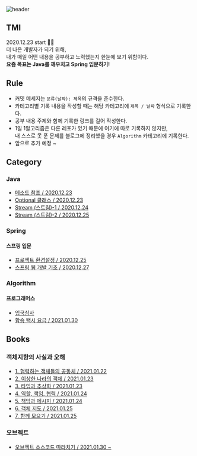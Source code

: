![header](https://capsule-render.vercel.app/api?type=rect&color=gradient&height=150&section=header&text=Today%20I%20Learned%20👀&fontAlign=35&fontSize=50&textBg=true)

## TMI
2020.12.23 start 🏃‍♂️  
더 나은 개발자가 되기 위해,  
내가 매일 어떤 내용을 공부하고 노력했는지 한눈에 보기 위함이다.   
**요즘 목표는 Java를 깨우치고 Spring 입문하기!**  

## Rule
* 커밋 메세지는 ```분류(날짜): 제목```의 규격을 준수한다.
* 카테고리별 기록 내용을 작성할 때는 해당 카테고리에 ```제목 / 날짜``` 형식으로 기록한다.
* 공부 내용 주제와 함께 기록한 링크를 걸어 작성한다.
* 1일 1알고리즘은 다른 레포가 있기 때문에 여기에 따로 기록하지 않지만,   
내 스스로 못 푼 문제를 블로그에 정리했을 경우 ```Algorithm``` 카테고리에 기록한다.
* 앞으로 추가 예정 ~

## Category
### Java
* [메소드 참조 / 2020.12.23](https://velog.io/@new_wisdom/Java-%EB%A9%94%EC%86%8C%EB%93%9C-%EC%B0%B8%EC%A1%B0)
* [Optional 클래스 / 2020.12.23](https://velog.io/@new_wisdom/Java-Optional-%ED%81%B4%EB%9E%98%EC%8A%A4)
* [Stream (스트림)-1 / 2020.12.24](https://velog.io/@new_wisdom/Java-%EC%8A%A4%ED%8A%B8%EB%A6%BC)
* [Stream (스트림)-2 / 2020.12.25](https://velog.io/@new_wisdom/Java-Stream-%EC%8A%A4%ED%8A%B8%EB%A6%BC-2)

### Spring
#### 스프링 입문
* [프로젝트 환경설정 / 2020.12.25](https://velog.io/@new_wisdom/%EC%8A%A4%ED%94%84%EB%A7%81-%EC%9E%85%EB%AC%B8-1-%ED%94%84%EB%A1%9C%EC%A0%9D%ED%8A%B8-%ED%99%98%EA%B2%BD%EC%84%A4%EC%A0%95)
* [스프링 웹 개발 기초 / 2020.12.27](https://velog.io/@new_wisdom/%EC%8A%A4%ED%94%84%EB%A7%81-%EC%9E%85%EB%AC%B8-2-%EC%8A%A4%ED%94%84%EB%A7%81-%EC%9B%B9-%EA%B0%9C%EB%B0%9C-%EA%B8%B0%EC%B4%88)


### Algorithm
#### 프로그래머스
* [입국심사](https://velog.io/@new_wisdom/%ED%94%84%EB%A1%9C%EA%B7%B8%EB%9E%98%EB%A8%B8%EC%8A%A4-%EC%9E%85%EA%B5%AD%EC%8B%AC%EC%82%AC-%EC%9D%B4%EC%A7%84%ED%83%90%EC%83%89)
* [합승 택시 요금 / 2021.01.30](https://velog.io/@new_wisdom/%ED%94%84%EB%A1%9C%EA%B7%B8%EB%9E%98%EB%A8%B8%EC%8A%A4-%ED%95%A9%EC%8A%B9-%ED%83%9D%EC%8B%9C-%EC%9A%94%EA%B8%88-%EB%8B%A4%EC%9D%B5%EC%8A%A4%ED%8A%B8%EB%9D%BC)

## Books
### 객체지향의 사실과 오해
* [1. 협력하는 객체들의 공동체 / 2021.01.22](https://velog.io/@new_wisdom/%EA%B0%9D%EC%B2%B4%EC%A7%80%ED%96%A5%EC%9D%98-%EC%82%AC%EC%8B%A4%EA%B3%BC-%EC%98%A4%ED%95%B4-01-%ED%98%91%EB%A0%A5%ED%95%98%EB%8A%94-%EA%B0%9D%EC%B2%B4%EB%93%A4%EC%9D%98-%EA%B3%B5%EB%8F%99%EC%B2%B4)
* [2. 이상한 나라의 객체 / 2021.01.23](https://velog.io/@new_wisdom/%EA%B0%9D%EC%B2%B4%EC%A7%80%ED%96%A5%EC%9D%98-%EC%82%AC%EC%8B%A4%EA%B3%BC-%EC%98%A4%ED%95%B4-02-%EC%9D%B4%EC%83%81%ED%95%9C-%EB%82%98%EB%9D%BC%EC%9D%98-%EA%B0%9D%EC%B2%B4)
* [3. 타입과 추상화 / 2021.01.23](https://velog.io/@new_wisdom/%EA%B0%9D%EC%B2%B4%EC%A7%80%ED%96%A5%EC%9D%98-%EC%82%AC%EC%8B%A4%EA%B3%BC-%EC%98%A4%ED%95%B4-03-%ED%83%80%EC%9E%85%EA%B3%BC-%EC%B6%94%EC%83%81%ED%99%94)
* [4. 역할, 책임, 협력 / 2021.01.24](https://velog.io/@new_wisdom/%EA%B0%9D%EC%B2%B4%EC%A7%80%ED%96%A5%EC%9D%98-%EC%82%AC%EC%8B%A4%EA%B3%BC-%EC%98%A4%ED%95%B4-4.-%EC%97%AD%ED%95%A0-%EC%B1%85%EC%9E%84-%ED%98%91%EB%A0%A5)
* [5. 책임과 메시지 / 2021.01.24](https://velog.io/@new_wisdom/%EA%B0%9D%EC%B2%B4%EC%A7%80%ED%96%A5%EC%9D%98-%EC%82%AC%EC%8B%A4%EA%B3%BC-%EC%98%A4%ED%95%B4-5.-%EC%B1%85%EC%9E%84%EA%B3%BC-%EB%A9%94%EC%8B%9C%EC%A7%80)
* [6. 객체 지도 / 2021.01.25](https://velog.io/@new_wisdom/%EA%B0%9D%EC%B2%B4%EC%A7%80%ED%96%A5%EC%9D%98-%EC%82%AC%EC%8B%A4%EA%B3%BC-%EC%98%A4%ED%95%B4-6.-%EA%B0%9D%EC%B2%B4-%EC%A7%80%EB%8F%84)
* [7. 함께 모으기 / 2021.01.25](https://velog.io/@new_wisdom/%EA%B0%9D%EC%B2%B4%EC%A7%80%ED%96%A5%EC%9D%98-%EC%82%AC%EC%8B%A4%EA%B3%BC-%EC%98%A4%ED%95%B4-7.-%ED%95%A8%EA%BB%98-%EB%AA%A8%EC%9C%BC%EA%B8%B0)

### 오브젝트
* [오브젝트 소스코드 따라치기 / 2021.01.30 ~](https://github.com/NewWisdom/Book-Object)
